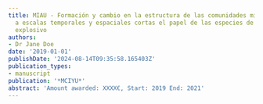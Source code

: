 ```yaml
---
title: MIAU - Formación y cambio en la estructura de las comunidades microbianas marinas
  a escalas temporales y espaciales cortas el papel de las especies de crecimiento
  explosivo
authors:
- Dr Jane Doe
date: '2019-01-01'
publishDate: '2024-08-14T09:35:58.165403Z'
publication_types:
- manuscript
publication: '*MCIYU*'
abstract: 'Amount awarded: XXXX€, Start: 2019 End: 2021'
---
```

